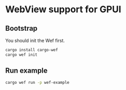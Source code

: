 # WebView support for GPUI

## Bootstrap

You should init the Wef first.

```bash
cargo install cargo-wef
cargo wef init
```

## Run example

```bash
cargo wef run -p wef-example
```
